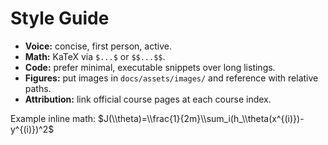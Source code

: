 # Style Guide

- **Voice:** concise, first person, active.
- **Math:** KaTeX via `$...$` or `$$...$$`.
- **Code:** prefer minimal, executable snippets over long listings.
- **Figures:** put images in `docs/assets/images/` and reference with relative paths.
- **Attribution:** link official course pages at each course index.

Example inline math: $J(\\theta)=\\frac{1}{2m}\\sum_i(h_\\theta(x^{(i)})-y^{(i)})^2$
